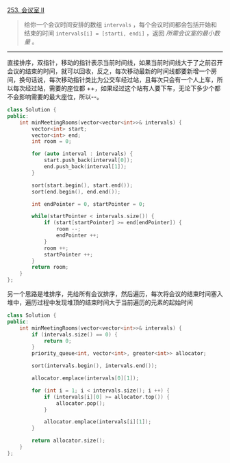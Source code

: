 [253. 会议室 II](https://leetcode.cn/problems/meeting-rooms-ii/)

> 给你一个会议时间安排的数组 `intervals` ，每个会议时间都会包括开始和结束的时间 `intervals[i] = [starti, endi]` ，返回 *所需会议室的最小数量* 。

---

直接排序，双指针，移动的指针表示当前时间线，如果当前时间线大于了之前召开会议的结束的时间，就可以回收，反之，每次移动最新的时间线都要新增一个房间，换句话说，每次移动指针类比为公交车经过站，且每次只会有一个人上车，所以每次经过站，需要的座位都 ++，如果经过这个站有人要下车，无论下多少个都不会影响需要的最大座位，所以--。

```cpp
class Solution {
public:
    int minMeetingRooms(vector<vector<int>>& intervals) {
        vector<int> start;
        vector<int> end;
        int room = 0;

        for (auto interval : intervals) {
            start.push_back(interval[0]);
            end.push_back(interval[1]);
        }

        sort(start.begin(), start.end());
        sort(end.begin(), end.end());

        int endPointer = 0, startPointer = 0;

        while(startPointer < intervals.size()) {
            if (start[startPointer] >= end[endPointer]) {
                room --;
                endPointer ++;
            }
            room ++;
            startPointer ++;
        }
        return room;
    }
};  
```

另一个思路是堆排序，先给所有会议排序，然后遍历，每次将会议的结束时间塞入堆中，遍历过程中发现堆顶的结束时间大于当前遍历的元素的起始时间

```cpp
class Solution {
public:
    int minMeetingRooms(vector<vector<int>>& intervals) {
        if (intervals.size() == 0) {
            return 0;
        }
        priority_queue<int, vector<int>, greater<int>> allocator;

        sort(intervals.begin(), intervals.end());

        allocator.emplace(intervals[0][1]);

        for (int i = 1; i < intervals.size(); i ++) {
            if (intervals[i][0] >= allocator.top()) {
                allocator.pop();
            }

            allocator.emplace(intervals[i][1]);
        }

        return allocator.size();
    }
};
```

